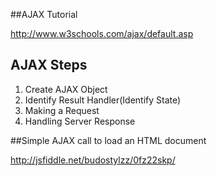 ##AJAX Tutorial

http://www.w3schools.com/ajax/default.asp

## AJAX Steps

  1. Create AJAX Object
  2. Identify Result Handler(Identify State)
  3. Making a Request
  4. Handling Server Response
  
##Simple AJAX call to load an HTML document

http://jsfiddle.net/budostylzz/0fz22skp/
  


